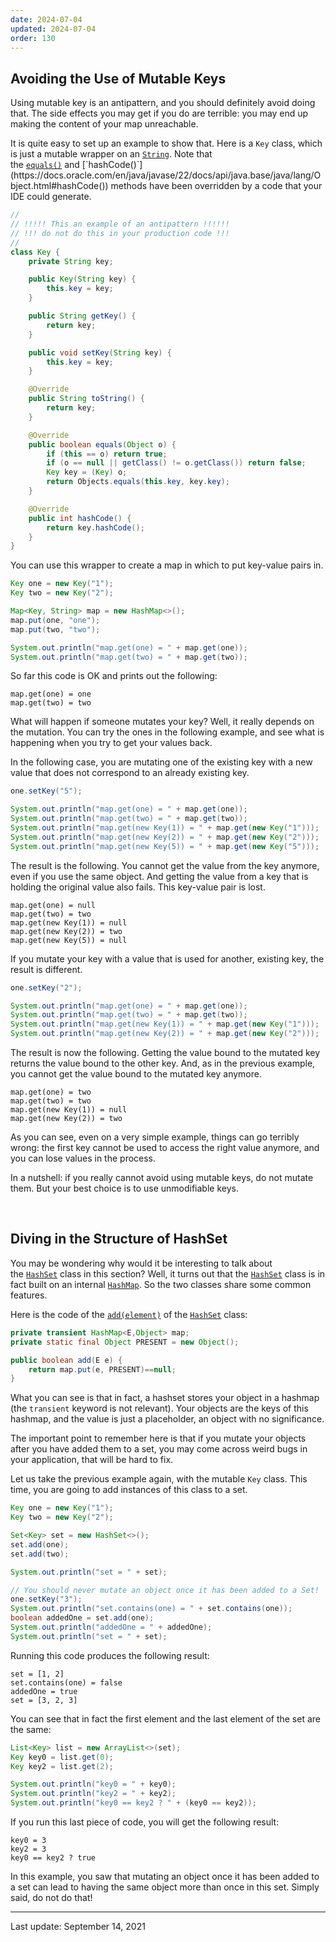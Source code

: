 ```yaml
---
date: 2024-07-04
updated: 2024-07-04
order: 130
---
```

## Avoiding the Use of Mutable Keys

Using mutable key is an antipattern, and you should definitely avoid doing that. The side effects you may get if you do are terrible: you may end up making the content of your map unreachable.

It is quite easy to set up an example to show that. Here is a `Key` class, which is just a mutable wrapper on an [`String`](https://docs.oracle.com/en/java/javase/22/docs/api/java.base/java/lang/String.html). Note that the [`equals()`](https://docs.oracle.com/en/java/javase/22/docs/api/java.base/java/lang/Object.html#equals(java.lang.Object)) and [`hashCode()`](https://docs.oracle.com/en/java/javase/22/docs/api/java.base/java/lang/Object.html#hashCode()) methods have been overridden by a code that your IDE could generate.

```java
//
// !!!!! This an example of an antipattern !!!!!!
// !!! do not do this in your production code !!!
//
class Key {
    private String key;

    public Key(String key) {
        this.key = key;
    }

    public String getKey() {
        return key;
    }

    public void setKey(String key) {
        this.key = key;
    }

    @Override
    public String toString() {
        return key;
    }

    @Override
    public boolean equals(Object o) {
        if (this == o) return true;
        if (o == null || getClass() != o.getClass()) return false;
        Key key = (Key) o;
        return Objects.equals(this.key, key.key);
    }

    @Override
    public int hashCode() {
        return key.hashCode();
    }
}
```

You can use this wrapper to create a map in which to put key-value pairs in.

```java
Key one = new Key("1");
Key two = new Key("2");

Map<Key, String> map = new HashMap<>();
map.put(one, "one");
map.put(two, "two");

System.out.println("map.get(one) = " + map.get(one));
System.out.println("map.get(two) = " + map.get(two));
```

So far this code is OK and prints out the following:

```text
map.get(one) = one
map.get(two) = two
```

What will happen if someone mutates your key? Well, it really depends on the mutation. You can try the ones in the following example, and see what is happening when you try to get your values back.

In the following case, you are mutating one of the existing key with a new value that does not correspond to an already existing key.

```java
one.setKey("5");

System.out.println("map.get(one) = " + map.get(one));
System.out.println("map.get(two) = " + map.get(two));
System.out.println("map.get(new Key(1)) = " + map.get(new Key("1")));
System.out.println("map.get(new Key(2)) = " + map.get(new Key("2")));
System.out.println("map.get(new Key(5)) = " + map.get(new Key("5")));
```

The result is the following. You cannot get the value from the key anymore, even if you use the same object. And getting the value from a key that is holding the original value also fails. This key-value pair is lost.

```text
map.get(one) = null
map.get(two) = two
map.get(new Key(1)) = null
map.get(new Key(2)) = two
map.get(new Key(5)) = null
```

If you mutate your key with a value that is used for another, existing key, the result is different.

```java
one.setKey("2");

System.out.println("map.get(one) = " + map.get(one));
System.out.println("map.get(two) = " + map.get(two));
System.out.println("map.get(new Key(1)) = " + map.get(new Key("1")));
System.out.println("map.get(new Key(2)) = " + map.get(new Key("2")));
```

The result is now the following. Getting the value bound to the mutated key returns the value bound to the other key. And, as in the previous example, you cannot get the value bound to the mutated key anymore.

```text
map.get(one) = two
map.get(two) = two
map.get(new Key(1)) = null
map.get(new Key(2)) = two
```

As you can see, even on a very simple example, things can go terribly wrong: the first key cannot be used to access the right value anymore, and you can lose values in the process.

In a nutshell: if you really cannot avoid using mutable keys, do not mutate them. But your best choice is to use unmodifiable keys.

 

## Diving in the Structure of HashSet

You may be wondering why would it be interesting to talk about the [`HashSet`](https://docs.oracle.com/en/java/javase/22/docs/api/java.base/java/util/HashSet.html) class in this section? Well, it turns out that the [`HashSet`](https://docs.oracle.com/en/java/javase/22/docs/api/java.base/java/util/HashSet.html) class is in fact built on an internal [`HashMap`](https://docs.oracle.com/en/java/javase/22/docs/api/java.base/java/util/HashMap.html). So the two classes share some common features.

Here is the code of the [`add(element)`](https://docs.oracle.com/en/java/javase/22/docs/api/java.base/java/util/HashSet.html#add(E)) of the [`HashSet`](https://docs.oracle.com/en/java/javase/22/docs/api/java.base/java/util/HashSet.html) class:

```java
private transient HashMap<E,Object> map;
private static final Object PRESENT = new Object();

public boolean add(E e) {
    return map.put(e, PRESENT)==null;
}
```

What you can see is that in fact, a hashset stores your object in a hashmap (the `transient` keyword is not relevant). Your objects are the keys of this hashmap, and the value is just a placeholder, an object with no significance.

The important point to remember here is that if you mutate your objects after you have added them to a set, you may come across weird bugs in your application, that will be hard to fix.

Let us take the previous example again, with the mutable `Key` class. This time, you are going to add instances of this class to a set.

```java
Key one = new Key("1");
Key two = new Key("2");

Set<Key> set = new HashSet<>();
set.add(one);
set.add(two);

System.out.println("set = " + set);

// You should never mutate an object once it has been added to a Set!
one.setKey("3");
System.out.println("set.contains(one) = " + set.contains(one));
boolean addedOne = set.add(one);
System.out.println("addedOne = " + addedOne);
System.out.println("set = " + set);
```

Running this code produces the following result:

```text
set = [1, 2]
set.contains(one) = false
addedOne = true
set = [3, 2, 3]
```

You can see that in fact the first element and the last element of the set are the same:

```java
List<Key> list = new ArrayList<>(set);
Key key0 = list.get(0);
Key key2 = list.get(2);

System.out.println("key0 = " + key0);
System.out.println("key2 = " + key2);
System.out.println("key0 == key2 ? " + (key0 == key2));
```

If you run this last piece of code, you will get the following result:

```text
key0 = 3
key2 = 3
key0 == key2 ? true
```

In this example, you saw that mutating an object once it has been added to a set can lead to having the same object more than once in this set. Simply said, do not do that!

---
Last update: September 14, 2021